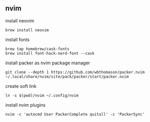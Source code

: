 ## nvim

install neovim

```
brew install neovim
```

install fonts

```
brew tap homebrew/cask-fonts
brew install font-hack-nerd-font --cask
```

install packer as nvim package manager

```
git clone --depth 1 https://github.com/wbthomason/packer.nvim ~/.local/share/nvim/site/pack/packer/start/packer.nvim
```

create soft link

```
ln -s $(pwd)/nvim ~/.config/nvim
```

install nvim plugins

```
nvim -c 'autocmd User PackerComplete quitall' -c 'PackerSync'
```
